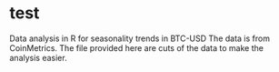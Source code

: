 # test
Data analysis in R for seasonality trends in BTC-USD
The data is from CoinMetrics. The file provided here are cuts of the data to make the analysis easier. 
